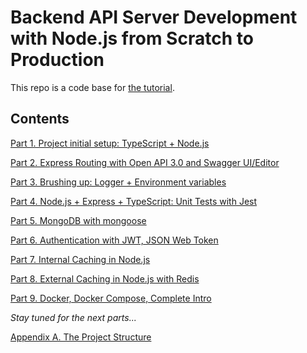# Backend API Server Development with Node.js from Scratch to Production

This repo is a code base for [the tutorial](https://medium.com/@losikov/backend-api-server-development-with-node-js-from-scratch-to-production-fe3d3b860003).

## Contents
[Part 1. Project initial setup: TypeScript + Node.js](https://medium.com/@losikov/part-1-project-initial-setup-typescript-node-js-31ba3aa7fbf1)

[Part 2. Express Routing with Open API 3.0 and Swagger UI/Editor](https://medium.com/@losikov/part-2-express-open-api-3-0-634385c97a4e)

[Part 3. Brushing up: Logger + Environment variables](https://medium.com/@losikov/part-3-brushing-up-get-more-from-node-js-express-open-api-3-0-4ce482ffa958)

[Part 4. Node.js + Express + TypeScript: Unit Tests with Jest](https://medium.com/@losikov/part-4-node-js-express-typescript-unit-tests-with-jest-5204414bf6f0)

[Part 5. MongoDB with mongoose](https://medium.com/@losikov/part-5-mongodb-with-mongoose-d01144739002)

[Part 6. Authentication with JWT, JSON Web Token](https://medium.com/@losikov/part-6-authentication-with-jwt-json-web-token-ec78459b9c88)

[Part 7. Internal Caching in Node.js](https://medium.com/@losikov/part-7-internal-caching-in-node-js-3f18411bcf2)

[Part 8. External Caching in Node.js with Redis](https://medium.com/@losikov/part-8-external-caching-in-node-js-with-redis-2f12607c995)

[Part 9. Docker, Docker Compose, Complete Intro](https://medium.com/@losikov/part-9-docker-docker-compose-complete-intro-2cfcc510bd8e)

*Stay tuned for the next parts...*

[Appendix A. The Project Structure](https://medium.com/@losikov/appendix-a-the-project-structure-863edab1469e)
